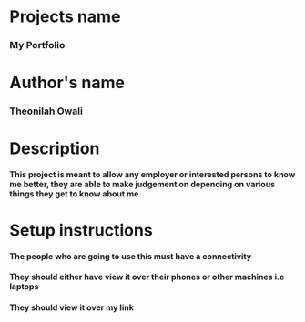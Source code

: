 # Projects name
### My Portfolio

# Author's name
### Theonilah Owali

# Description
#### This project is meant to allow any employer or interested persons to know me better, they are able to make judgement on depending on various things they get to know about me

# Setup instructions
#### The people who are going to use this must have a connectivity
#### They should either have view it over their phones or other machines i.e laptops
#### They should view it over my link
